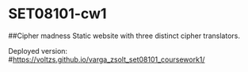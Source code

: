 # SET08101-cw1

##Cipher madness
Static website with three distinct cipher translators.

Deployed version:
#https://voltzs.github.io/varga_zsolt_set08101_coursework1/
